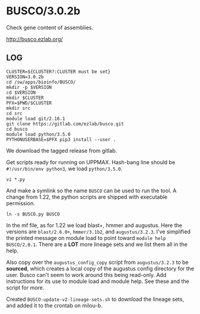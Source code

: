 BUSCO/3.0.2b
============

Check gene content of assemblies.

<http://busco.ezlab.org/>

LOG
---

    CLUSTER=${CLUSTER?:CLUSTER must be set}
    VERSION=3.0.2b
    cd /sw/apps/bioinfo/BUSCO/
    mkdir -p $VERSION
    cd $VERSION
    mkdir $CLUSTER
    PFX=$PWD/$CLUSTER
    mkdir src
    cd src
    module load git/2.16.1
    git clone https://gitlab.com/ezlab/busco.git
    cd busco
    module load python/3.5.0
    PYTHONUSERBASE=$PFX pip3 install --user .


We download the tagged release from gitlab.

Get scripts ready for running on UPPMAX. Hash-bang line should be
`#!/usr/bin/env python3`, we load `python/3.5.0`.

    vi *.py

And make a symlink so the name `BUSCO` can be used to run the tool.  A change
from 1.22, the python scripts are shipped with executable permission.

    ln -s BUSCO.py BUSCO

In the mf file, as for 1.22 we load blast+, hmmer and augustus.  Here the versions
are `blast/2.6.0+`, `hmmer/3.1b2`, and `augustus/3.2.3`.  I've simplified the printed
message on module load to point toward `module help BUSCO/2.0.1`.  There are a **LOT**
more lineage sets and we list them all in the help.

Also copy over the `augustus_config_copy` script from `augustus/3.2.3` to be
**sourced**, which creates a local copy of the augustus config directory for
the user.  Busco can't seem to work around this being read-only.  Add
instructions for its use to module load and module help.  See these and the
script for more.

Created `BUSCO-update-v2-lineage-sets.sh` to download the lineage sets, and added it to
the crontab on milou-b.
